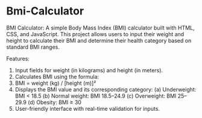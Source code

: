 # Bmi-Calculator
BMI Calculator:
A simple Body Mass Index (BMI) calculator built with HTML, CSS, and JavaScript. This project allows users to input their weight and height to calculate their BMI and determine their health category based on standard BMI ranges.

Features:
1. Input fields for weight (in kilograms) and height (in meters).
2. Calculates BMI using the formula:
3. BMI = weight (kg) / [height (m)]²
4. Displays the BMI value and its corresponding category:
(a) Underweight: BMI < 18.5
(b) Normal weight: BMI 18.5–24.9
(c) Overweight: BMI 25–29.9
(d) Obesity: BMI ≥ 30
5. User-friendly interface with real-time validation for inputs.
